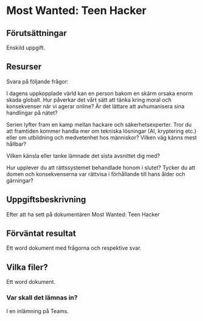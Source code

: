 # Most Wanted: Teen Hacker


## Förutsättningar

Enskild uppgift.

## Resurser

Svara på följande frågor:

I dagens uppkopplade värld kan en person bakom en skärm orsaka enorm skada globalt. Hur påverkar det vårt sätt att tänka kring moral och konsekvenser när vi agerar online? Är det lättare att avhumanisera sina handlingar på nätet?

Serien lyfter fram en kamp mellan hackare och säkerhetsexperter. Tror du att framtiden kommer handla mer om tekniska lösningar (AI, kryptering etc.) eller om utbildning och medvetenhet hos människor? Vilken väg känns mest hållbar?

Vilken känsla eller tanke lämnade det sista avsnittet dig med?

Hur upplever du att rättssystemet behandlade honom i slutet? Tycker du att domen och konsekvenserna var rättvisa i förhållande till hans ålder och gärningar?


## Uppgiftsbeskrivning

Efter att ha sett på dokumentären Most Wanted: Teen Hacker

## Förväntat resultat

Ett word dokument med frågorna och respektive svar.


## Vilka filer?

Ett word dokument.

### Var skall det lämnas in?

I en inlämning på Teams.

